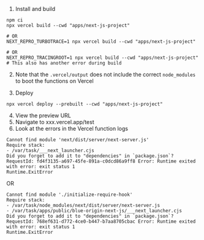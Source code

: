 1. Install and build

```
npm ci
npx vercel build --cwd "apps/next-js-project"

# OR
NEXT_REPRO_TURBOTRACE=1 npx vercel build --cwd "apps/next-js-project"

# OR
NEXT_REPRO_TRACINGROOT=1 npx vercel build --cwd "apps/next-js-project"
# This also has another error during build
```

2. Note that the `.vercel/output` does not include the correct `node_modules` to boot the functions on Vercel

3. Deploy

```
npx vercel deploy --prebuilt --cwd "apps/next-js-project"
```

4. View the preview URL
5. Navigate to xxx.vercel.app/test
6. Look at the errors in the Vercel function logs

```
Cannot find module 'next/dist/server/next-server.js'
Require stack:
- /var/task/___next_launcher.cjs
Did you forget to add it to "dependencies" in `package.json`?
RequestId: fd4f3135-a697-45fe-891a-c0dcd86a9ff8 Error: Runtime exited with error: exit status 1
Runtime.ExitError
```

OR

```
Cannot find module './initialize-require-hook'
Require stack:
- /var/task/node_modules/next/dist/server/next-server.js
- /var/task/apps/public/blue-origin-next-js/___next_launcher.cjs
Did you forget to add it to "dependencies" in `package.json`?
RequestId: 768ef631-d772-4ce0-b447-b7aa8705cbac Error: Runtime exited with error: exit status 1
Runtime.ExitError
```
